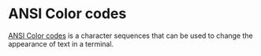 # ANSI Color codes

[ANSI Color codes](https://en.wikipedia.org/wiki/ansi_escape_code) is a character sequences that can be used to change the appearance of text in a terminal.
